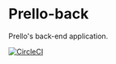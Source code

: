 # Prello-back
Prello's back-end application.

[![CircleCI](https://circleci.com/gh/awi2017-option1group1/Prello-back/tree/master.svg?style=svg)](https://circleci.com/gh/awi2017-option1group1/Prello-back/tree/master)
